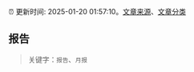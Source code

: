 :alarm_clock: 更新时间: 2025-01-20 01:57:10。[文章来源](/README.md)、[文章分类](/TAGS.md)

## 报告


> 关键字：`报告`、`月报`



